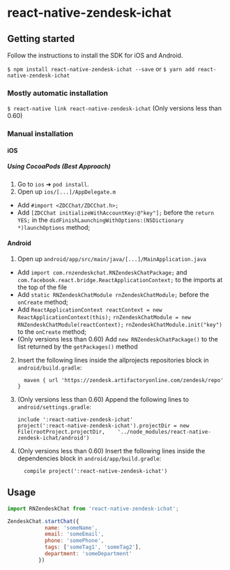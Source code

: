 # react-native-zendesk-ichat

## Getting started

Follow the instructions to install the SDK for iOS and Android.

`$ npm install react-native-zendesk-ichat --save` or  `$ yarn add react-native-zendesk-ichat`

### Mostly automatic installation

`$ react-native link react-native-zendesk-ichat` (Only versions less than 0.60)

### Manual installation


#### iOS

##### Using CocoaPods (Best Approach)

1. Go to `ios` ➜ `pod install`.
2. Open up `ios/[...]/AppDelegate.m`
  - Add `#import <ZDCChat/ZDCChat.h>;`
  - Add `[ZDCChat initializeWithAccountKey:@"key"];` before the `return YES;` in the `didFinishLaunchingWithOptions:(NSDictionary *)launchOptions` method;

#### Android

1. Open up `android/app/src/main/java/[...]/MainApplication.java`
  - Add `import com.rnzendeskchat.RNZendeskChatPackage;` and `com.facebook.react.bridge.ReactApplicationContext;` to the imports at the top of the file
  - Add `static RNZendeskChatModule rnZendeskChatModule;` before the `onCreate` method;
  - Add `ReactApplicationContext reactContext = new ReactApplicationContext(this);`
    `rnZendeskChatModule = new RNZendeskChatModule(reactContext);`
    `rnZendeskChatModule.init("key")` to the `onCreate` method;
  - (Only versions less than 0.60) Add `new RNZendeskChatPackage()` to the list returned by the `getPackages()` method
2. Insert the following lines inside the allprojects repositories block in `android/build.gradle`:
  	```
	  maven { url 'https://zendesk.artifactoryonline.com/zendesk/repo' }
	```
3. (Only versions less than 0.60)  Append the following lines to `android/settings.gradle`:
  	```
  	include ':react-native-zendesk-ichat'
  	project(':react-native-zendesk-ichat').projectDir = new File(rootProject.projectDir, 	'../node_modules/react-native-zendesk-ichat/android')
  	```
4. (Only versions less than 0.60)  Insert the following lines inside the dependencies block in `android/app/build.gradle`:
  	```
      compile project(':react-native-zendesk-ichat')
  	```


## Usage
```javascript
import RNZendeskChat from 'react-native-zendesk-ichat';

ZendeskChat.startChat({
            name: 'someName',
            email: 'someEmail',
            phone: 'somePhone',
            tags: ['someTag1', 'someTag2'],
            department: 'someDepartment'
          })
```
